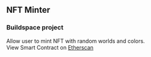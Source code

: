 ## NFT Minter

### Buildspace project  
Allow user to mint NFT with random worlds and colors.  
View Smart Contract on [Etherscan](https://rinkeby.etherscan.io/address/0x699071ff0D91d3BF53d2188c52E320CAc862646e#code)